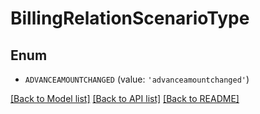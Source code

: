 # BillingRelationScenarioType


## Enum

* `ADVANCEAMOUNTCHANGED` (value: `'advanceamountchanged'`)

[[Back to Model list]](../README.md#documentation-for-models) [[Back to API list]](../README.md#documentation-for-api-endpoints) [[Back to README]](../README.md)


